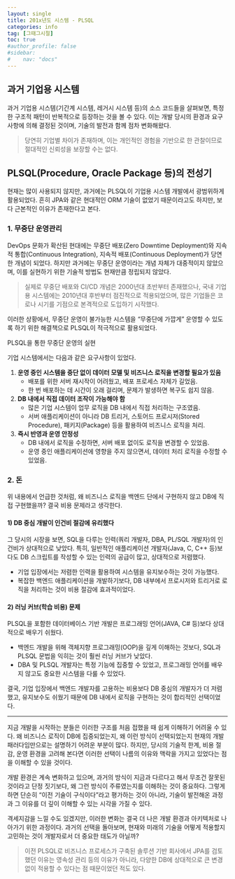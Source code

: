 ```yaml
---
layout: single
title: 201x년도 시스템 - PLSQL
categories: info
tag: [그때그시절]
toc: true
#author_profile: false
#sidebar:
#    nav: "docs"
---
```


## 과거 기업용 시스템

과거 기업용 시스템(기간계 시스템, 레거시 시스템 등)의 소스 코드들을 살펴보면, 특정한 구조적 패턴이 반복적으로 등장하는 것을 볼 수 있다. 이는 개발 당시의 환경과 요구사항에 의해 결정된 것이며, 기술의 발전과 함께 점차 변화해왔다.

> 당연히 기업별 차이가 존재하며, 이는 개인적인 경험을 기반으로 한 관찰이므로 절대적인 신뢰성을 보장할 수는 없다.

## PLSQL(Procedure, Oracle Package 등)의 전성기

현재는 많이 사용되지 않지만, 과거에는 PLSQL이 기업용 시스템 개발에서 광범위하게 활용되었다. 흔히 JPA와 같은 현대적인 ORM 기술이 없었기 때문이라고도 하지만, 보다 근본적인 이유가 존재한다고 본다.

### 1. 무중단 운영관리

DevOps 문화가 확산된 현대에는 무중단 배포(Zero Downtime Deployment)와 지속적 통합(Continuous Integration), 지속적 배포(Continuous Deployment)가 당연한 개념이 되었다. 하지만 과거에는 무중단 운영이라는 개념 자체가 대중적이지 않았으며, 이를 실현하기 위한 기술적 방법도 현재만큼 정립되지 않았다.

> 실제로 무중단 배포와 CI/CD 개념은 2000년대 초반부터 존재했으나, 국내 기업용 시스템에는 2010년대 후반부터 점진적으로 적용되었으며, 많은 기업들은 코로나 시기를 기점으로 본격적으로 도입하기 시작했다.

이러한 상황에서, 무중단 운영이 불가능한 시스템을 “무중단에 가깝게” 운영할 수 있도록 하기 위한 해결책으로 PLSQL이 적극적으로 활용되었다.

PLSQL을 통한 무중단 운영의 실현

기업 시스템에서는 다음과 같은 요구사항이 있었다.
1.	**운영 중인 시스템을 중단 없이 데이터 모델 및 비즈니스 로직을 변경할 필요가 있음**
      -	배포를 위한 서버 재시작이 어려웠고, 배포 프로세스 자체가 길었음.
      -	한 번 배포하는 데 시간이 오래 걸리며, 문제가 발생하면 복구도 쉽지 않음.
2.	**DB 내에서 직접 데이터 조작이 가능해야 함**
      -	많은 기업 시스템이 업무 로직을 DB 내에서 직접 처리하는 구조였음.
      -	서버 애플리케이션이 아니라 DB 트리거, 스토어드 프로시저(Stored Procedure), 패키지(Package) 등을 활용하여 비즈니스 로직을 처리.
3.	**즉시 반영과 운영 안정성**
      -	DB 내에서 로직을 수정하면, 서버 배포 없이도 로직을 변경할 수 있었음.
      -	운영 중인 애플리케이션에 영향을 주지 않으면서, 데이터 처리 로직을 수정할 수 있었음.


### 2. 돈

위 내용에서 언급한 것처럼, 왜 비즈니스 로직을 백엔드 단에서 구현하지 않고 DB에 직접 구현했을까? 결국 비용 문제라고 생각한다.

#### 1) DB 중심 개발이 인건비 절감에 유리했다

그 당시의 시장을 보면, SQL을 다루는 인력(쿼리 개발자, DBA, PL/SQL 개발자)의 인건비가 상대적으로 낮았다.
특히, 일반적인 애플리케이션 개발자(Java, C, C++ 등)보다도 DB 스크립트를 작성할 수 있는 인력의 공급이 많고, 상대적으로 저렴했다.
-	기업 입장에서는 저렴한 인력을 활용하여 시스템을 유지보수하는 것이 가능했다.
-	복잡한 백엔드 애플리케이션을 개발하기보다, DB 내부에서 프로시저와 트리거로 로직을 처리하는 것이 비용 절감에 효과적이었다.

#### 2) 러닝 커브(학습 비용) 문제

PLSQL을 포함한 데이터베이스 기반 개발은 프로그래밍 언어(JAVA, C# 등)보다 상대적으로 배우기 쉬웠다.
-	백엔드 개발을 위해 객체지향 프로그래밍(OOP)을 깊게 이해하는 것보다, SQL과 PLSQL 문법을 익히는 것이 훨씬 러닝 커브가 낮았다.
-	DBA 및 PLSQL 개발자는 특정 기능에 집중할 수 있었고, 프로그래밍 언어를 배우지 않고도 중요한 시스템을 다룰 수 있었다.

결국, 기업 입장에서 백엔드 개발자를 고용하는 비용보다 DB 중심의 개발자가 더 저렴했고, 유지보수도 쉬웠기 때문에 DB 내에서 로직을 구현하는 것이 합리적인 선택이었다.

---

지금 개발을 시작하는 분들은 이러한 구조를 처음 접했을 때 쉽게 이해하기 어려울 수 있다. 왜 비즈니스 로직이 DB에 집중되었는지, 왜 이런 방식이 선택되었는지 현재의 개발 패러다임만으로는 설명하기 어려운 부분이 많다. 하지만, 당시의 기술적 한계, 비용 절감, 운영 환경을 고려해 본다면 이러한 선택이 나름의 이유와 맥락을 가지고 있었다는 점을 이해할 수 있을 것이다.

개발 환경은 계속 변화하고 있으며, 과거의 방식이 지금과 다르다고 해서 무조건 잘못된 것이라고 단정 짓기보다, 왜 그런 방식이 주류였는지를 이해하는 것이 중요하다.
그렇게 하면 단순히 “이전 기술이 구식이다”라고 평가하는 것이 아니라, 기술이 발전해온 과정과 그 이유를 더 깊이 이해할 수 있는 시각을 가질 수 있다.

격세지감을 느낄 수도 있겠지만, 이러한 변화는 결국 더 나은 개발 환경과 아키텍처로 나아가기 위한 과정이다. 과거의 선택을 돌아보며, 현재와 미래의 기술을 어떻게 적용할지 고민하는 것이 개발자로서 더 중요한 태도가 아닐까?

> 이전 PLSQL로 비즈니스 프로세스가 구축된 솔루션 기반 회사에서 JPA를 검토했던 이유는 영속성 관리 등의 이유가 아니라, 다양한 DB에 상대적으로 큰 변경 없이 적용할 수 있다는 점 때문이었던 적도 있다.